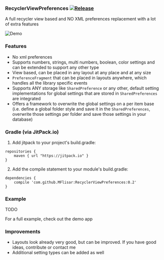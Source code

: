 ### RecyclerViewPreferences [![Release](https://jitpack.io/v/MFlisar/RecyclerViewPreferences.svg)](https://jitpack.io/#MFlisar/RecyclerViewPreferences)
A full recycler view based and NO XML preferences replacement with a lot of extra features

![Demo](https://github.com/MFlisar/RecyclerViewPreferences/blob/master/files/demo.gif?raw=true)

### Features
* No xml preferences
* Supports numbers, strings, multi numbers, boolean, color settings and can be extended to support any other type
* View based, can be placed in any layout at any place and at any size
* `PreferenceFragment` that can be placed in layouts anywhere, which handles all the library specific events
* Supports ANY storage like `SharedPreference` or any other, default setting implementations for global settings that are stored in `SharedPreferences` are integrated
* Offers a framework to overwrite the global settings on a per item base (i.e. define a global folder style and save it in the `SharedPreferences`, overwrite those settings per folder and save those settings in your database)

### Gradle (via JitPack.io)

1) Add jitpack to your project's build.gradle:
```
repositories {
	maven { url "https://jitpack.io" }
}
```

2) Add the compile statement to your module's build.gradle:
```
dependencies {
	compile 'com.github.MFlisar:RecyclerViewPreferences:0.2'
}
```

### Example

TODO

For a full example, check out the demo app

### Improvements
* Layouts look already very good, but can be improved. If you have good ideas, contribute or contact me
* Additional setting types can be added as well
